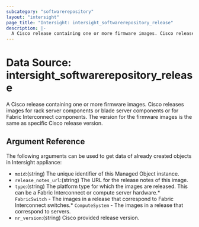```yaml
---
subcategory: "softwarerepository"
layout: "intersight"
page_title: "Intersight: intersight_softwarerepository_release"
description: |-
  A Cisco release containing one or more firmware images. Cisco releases images for rack server components or blade server components or for Fabric Interconnect components. The version for the firmware images is the same as specific Cisco release version.
---
```


# Data Source: intersight_softwarerepository_release
A Cisco release containing one or more firmware images. Cisco releases images for rack server components or blade server components or for Fabric Interconnect components. The version for the firmware images is the same as specific Cisco release version.
## Argument Reference
The following arguments can be used to get data of already created objects in Intersight appliance:
* `moid`:(string) The unique identifier of this Managed Object instance. 
* `release_notes_url`:(string) The URL for the release notes of this image. 
* `type`:(string) The platform type for which the images are released. This can be a Fabric Interconnect or compute server hardware.* `FabricSwitch` - The images in a release that correspond to Fabric Interconnect switches.* `ComputeSystem` - The images in a release that correspond to servers. 
* `nr_version`:(string) Cisco provided release version. 
